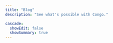 ```yaml
---
title: "Blog"
description: "See what's possible with Congo."

cascade:
  showEdit: false
  showSummary: true
---
```


